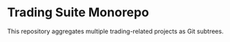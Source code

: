 # Trading Suite Monorepo

This repository aggregates multiple trading-related projects as Git subtrees.
